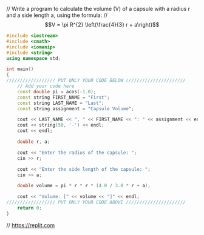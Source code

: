 // Write a program to calculate the volume (V) of a capsule with a radius
r and a side length a, using the formula:
// $$V = \pi R^{2} \left(\frac{4}{3} r + a\right)$$
```cpp
#include <iostream>
#include <cmath>
#include <iomanip>
#include <string>
using namespace std;

int main()
{
////////////////// PUT ONLY YOUR CODE BELOW //////////////////////
    // Add your code here
    const double pi = acos(-1.0);
    const string FIRST_NAME = "First";
    const string LAST_NAME = "Last";
    const string assignment = "Capsule Volume";

    cout << LAST_NAME << ", " << FIRST_NAME << ": " << assignment << endl;
    cout << string(50, '-') << endl;
    cout << endl;

    double r, a;

    cout << "Enter the radius of the capsule: ";
    cin >> r;

    cout << "Enter the side length of the capsule: ";
    cin >> a;

    double volume = pi * r * r * (4.0 / 3.0 * r + a);

    cout << "Volume: [" << volume << "]" << endl;
////////////////// PUT ONLY YOUR CODE ABOVE //////////////////////
    return 0;
}    
```

// https://replit.com